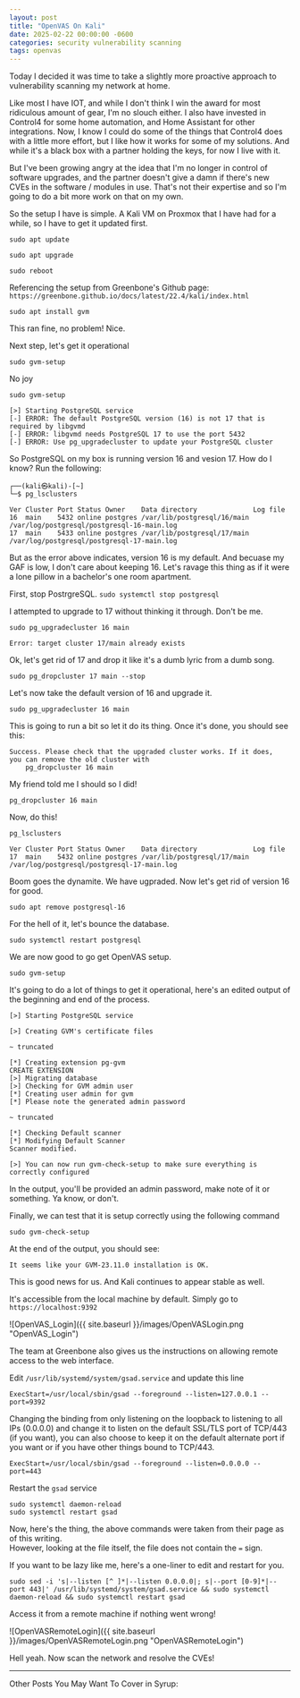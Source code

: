 ```yaml
---
layout: post
title: "OpenVAS On Kali"
date: 2025-02-22 00:00:00 -0600
categories: security vulnerability scanning
tags: openvas
---
```

Today I decided it was time to take a slightly more proactive approach to vulnerability scanning my network at home.  

Like most I have IOT, and while I don't think I win the award for most ridiculous amount of gear, I'm no slouch either.  I also have invested in Control4 for some home automation, and Home Assistant for other integrations.  Now, I know I could do some of the things that Control4 does with a little more effort, but I like how it works for some of my solutions.  And while it's a black box with a partner holding the keys, for now I live with it.  

But I've been growing angry at the idea that I'm no longer in control of software upgrades, and the partner doesn't give a damn if there's new CVEs in the software / modules in use.  That's not their expertise and so I'm going to do a bit more work on that on my own.

So the setup I have is simple.  A Kali VM on Proxmox that I have had for a while, so I have to get it updated first.

`sudo apt update`

`sudo apt upgrade`

`sudo reboot`

Referencing the setup from Greenbone's Github page: 
`https://greenbone.github.io/docs/latest/22.4/kali/index.html`

`sudo apt install gvm`

This ran fine, no problem!  Nice.

Next step, let's get it operational 

`sudo gvm-setup`

No joy

```
sudo gvm-setup

[>] Starting PostgreSQL service
[-] ERROR: The default PostgreSQL version (16) is not 17 that is required by libgvmd
[-] ERROR: libgvmd needs PostgreSQL 17 to use the port 5432
[-] ERROR: Use pg_upgradecluster to update your PostgreSQL cluster
```

So PostgreSQL on my box is running version 16 and vesion 17.  How do I know?  Run the following:

```
┌──(kali㉿kali)-[~]
└─$ pg_lsclusters

Ver Cluster Port Status Owner    Data directory              Log file
16  main    5432 online postgres /var/lib/postgresql/16/main /var/log/postgresql/postgresql-16-main.log
17  main    5433 online postgres /var/lib/postgresql/17/main /var/log/postgresql/postgresql-17-main.log

```

But as the error above indicates, version 16 is my default.  And becuase my GAF is low, I don't care about keeping 16.  Let's ravage this thing as if it were a lone pillow in a bachelor's one room apartment.

First, stop PostrgreSQL.
`sudo systemctl stop postgresql`

I attempted to upgrade to 17 without thinking it through.  Don't be me.

```
sudo pg_upgradecluster 16 main

Error: target cluster 17/main already exists
```

Ok, let's get rid of 17 and drop it like it's a dumb lyric from a dumb song.

`sudo pg_dropcluster 17 main --stop`

Let's now take the default version of 16 and upgrade it.

`sudo pg_upgradecluster 16 main`

This is going to run a bit so let it do its thing.  Once it's done, you should see this:

```
Success. Please check that the upgraded cluster works. If it does,
you can remove the old cluster with
    pg_dropcluster 16 main
```

My friend told me I should so I did!

`pg_dropcluster 16 main`

Now, do this!

```
pg_lsclusters

Ver Cluster Port Status Owner    Data directory              Log file
17  main    5432 online postgres /var/lib/postgresql/17/main /var/log/postgresql/postgresql-17-main.log
```

Boom goes the dynamite.  We have ugpraded.  Now let's get rid of version 16 for good.

`sudo apt remove postgresql-16`


For the hell of it, let's bounce the database.

`sudo systemctl restart postgresql`

We are now good to go get OpenVAS setup.

`sudo gvm-setup`

It's going to do a lot of things to get it operational, here's an edited output of the beginning and end of the process.

```
[>] Starting PostgreSQL service

[>] Creating GVM's certificate files

~ truncated

[*] Creating extension pg-gvm
CREATE EXTENSION
[>] Migrating database
[>] Checking for GVM admin user
[*] Creating user admin for gvm
[*] Please note the generated admin password

~ truncated

[*] Checking Default scanner
[*] Modifying Default Scanner
Scanner modified.

[>] You can now run gvm-check-setup to make sure everything is correctly configured
```

In the output, you'll be provided an admin password, make note of it or something.  Ya know, or don't.

Finally, we can test that it is setup correctly using the following command

`sudo gvm-check-setup`

At the end of the output, you should see:

`It seems like your GVM-23.11.0 installation is OK.`

This is good news for us.  And Kali continues to appear stable as well.

It's accessible from the local machine by default.  Simply go to `https://localhost:9392`

![OpenVAS_Login]({{ site.baseurl }}/images/OpenVASLogin.png "OpenVAS_Login")


The team at Greenbone also gives us the instructions on allowing remote access to the web interface.  

Edit `/usr/lib/systemd/system/gsad.service` and update this line 

`ExecStart=/usr/local/sbin/gsad --foreground --listen=127.0.0.1 --port=9392`

Changing the binding from only listening on the loopback to listening to all IPs (0.0.0.0) and change it to listen on the default SSL/TLS port of TCP/443 (if you want), you can also choose to keep it on the default alternate port if you want or if you have other things bound to TCP/443.

`ExecStart=/usr/local/sbin/gsad --foreground --listen=0.0.0.0 --port=443`

Restart the `gsad` service

```
sudo systemctl daemon-reload
sudo systemctl restart gsad
```

Now, here's the thing, the above commands were taken from their page as of this writing.  
However, looking at the file itself, the file does not contain the `=` sign.  

If you want to be lazy like me, here's a one-liner to edit and restart for you.

`sudo sed -i 's|--listen [^ ]*|--listen 0.0.0.0|; s|--port [0-9]*|--port 443|' /usr/lib/systemd/system/gsad.service && sudo systemctl daemon-reload && sudo systemctl restart gsad`

Access it from a remote machine if nothing went wrong!

![OpenVASRemoteLogin]({{ site.baseurl }}/images/OpenVASRemoteLogin.png "OpenVASRemoteLogin")


Hell yeah.  Now scan the network and resolve the CVEs!



---

Other Posts You May Want To Cover in Syrup:
